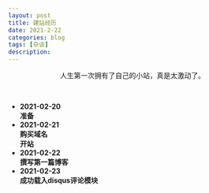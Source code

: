 ```yaml
---
layout: post
title: 建站经历
date: 2021-2-22
categories: blog
tags: [杂谈]
description: 
---
```



<p style="text-align: center;">人生第一次拥有了自己的小站，真是太激动了。</p>
<p style="text-align: center;">&nbsp;&nbsp;</p>

<div class="container">
    <ul class="time-horizontal">
        <li><b>2021-02-20<br/><b>准备</b></li>
        <li>2021-02-21<br/><b>购买域名<br/>开站</b></li>
        <li>2021-02-22<br/><b>撰写第一篇博客</b></li>
        <li>2021-02-23<br/><b>成功载入disqus评论模块</b></li>
    </ul>
</div>